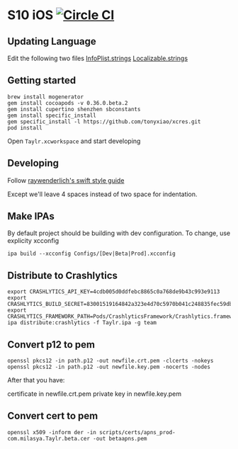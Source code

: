 # S10 iOS [![Circle CI](https://circleci.com/gh/s10tv/s10-ios.svg?style=svg&circle-token=a3ef407be4f8b24b7c1fc15926933bb1b7bb8491)](https://circleci.com/gh/s10tv/s10-ios)

## Updating Language
Edit the following two files
[InfoPlist.strings](https://github.com/s10tv/s10-ios/blob/master/Taylr/en.lproj/InfoPlist.strings)
[Localizable.strings](https://github.com/s10tv/s10-ios/blob/master/Taylr/en.lproj/Localizable.strings)

## Getting started
```
brew install mogenerator
gem install cocoapods -v 0.36.0.beta.2
gem install cupertino shenzhen sbconstants
gem install specific_install
gem specific_install -l https://github.com/tonyxiao/xcres.git
pod install
```

Open `Taylr.xcworkspace` and start developing

## Developing

Follow [raywenderlich's swift style guide](https://github.com/raywenderlich/swift-style-guide)

Except we'll leave 4 spaces instead of two space for indentation.

## Make IPAs
By default project should be building with dev configuration. To change, use explicity xcconfig

```
ipa build --xcconfig Configs/[Dev|Beta|Prod].xcconfig
```

## Distribute to Crashlytics
```
export CRASHLYTICS_API_KEY=4cdb005d0ddfebc8865c0a768de9b43c993e9113
export CRASHLYTICS_BUILD_SECRET=83001519164842a323e4d70c5970b041c248835fec59db59b409f5b364e47f72
export CRASHLYTICS_FRAMEWORK_PATH=Pods/CrashlyticsFramework/Crashlytics.framework
ipa distribute:crashlytics -f Taylr.ipa -g team
```

## Convert p12 to pem

```
openssl pkcs12 -in path.p12 -out newfile.crt.pem -clcerts -nokeys
openssl pkcs12 -in path.p12 -out newfile.key.pem -nocerts -nodes
```

After that you have:

certificate in newfile.crt.pem
private key in newfile.key.pem


## Convert cert to pem

```
openssl x509 -inform der -in scripts/certs/apns_prod-com.milasya.Taylr.beta.cer -out betaapns.pem
```
